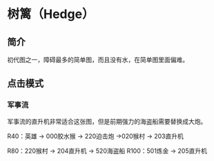 # 树篱（Hedge）
## 简介
初代图之一，障碍最多的简单图，而且没有水，在简单图里面偏难。

## 点击模式
### 军事流
军事流的直升机非常适合这张图，但是前期强力的海盗船需要替换成大炮。

R40：英雄 -> 000胶水猴 -> 220迫击炮 ->020猴村 -> 203直升机

R80：220猴村 -> 204直升机 -> 520海盗船 
R100：501炼金 -> 205直升机
